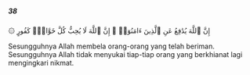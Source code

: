 ##### 38

<span class="ayah">۞ إِنَّ ٱللَّهَ يُدَٰفِعُ عَنِ ٱلَّذِينَ ءَامَنُوٓا۟ ۗ إِنَّ ٱللَّهَ لَا يُحِبُّ كُلَّ خَوَّانٍۢ كَفُورٍ</span>

<span class="ayah_translation">Sesungguhnya Allah membela orang-orang yang telah beriman. Sesungguhnya Allah tidak menyukai tiap-tiap orang yang berkhianat lagi mengingkari nikmat.</span>
